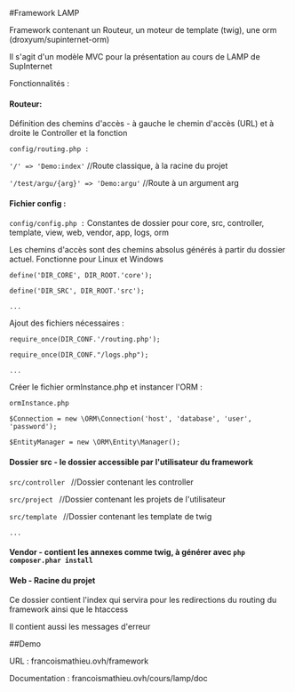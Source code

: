 #Framework LAMP

Framework contenant un Routeur, un moteur de template (twig), une orm (droxyum/supinternet-orm)

Il s'agit d'un modèle MVC pour la présentation au cours de LAMP de SupInternet 

Fonctionnalités :
#### Routeur:
Définition des chemins d'accès - à gauche le chemin d'accès (URL) et à droite le Controller et la fonction

`config/routing.php :`

`'/' => 'Demo:index'`  //Route classique, à la racine du projet

`'/test/argu/{arg}' => 'Demo:argu'` //Route à un argument arg

#### Fichier config :

`config/config.php :` 
Constantes de dossier pour core, src, controller, template, view, web, vendor, app, logs, orm

Les chemins d'accès sont des chemins absolus générés à partir du dossier actuel. Fonctionne pour Linux et Windows

`define('DIR_CORE', DIR_ROOT.'core');`

`define('DIR_SRC', DIR_ROOT.'src');`

`...`

Ajout des fichiers nécessaires :

`require_once(DIR_CONF.'/routing.php');`

`require_once(DIR_CONF."/logs.php");`

`...`

Créer le fichier ormInstance.php et instancer l'ORM :

`ormInstance.php`

`$Connection = new \ORM\Connection('host', 'database', 'user', 'password');`

`$EntityManager = new \ORM\Entity\Manager();`


#### Dossier src - le dossier accessible par l'utilisateur du framework

`src/controller ` //Dossier contenant les controller

`src/project ` //Dossier contenant les projets de l'utilisateur

`src/template ` //Dossier contenant les template de twig

`...`

#### Vendor - contient les annexes comme twig, à générer avec `php composer.phar install`

#### Web - Racine du projet

Ce dossier contient l'index qui servira pour les redirections du routing du framework ainsi que le htaccess

Il contient aussi les messages d'erreur



##Demo

URL : francoismathieu.ovh/framework

Documentation : francoismathieu.ovh/cours/lamp/doc

